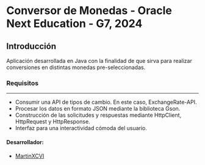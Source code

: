 # Conversor de Monedas - Oracle Next Education - G7, 2024

## Introducción

Aplicación desarrollada en Java con la finalidad de que sirva para realizar conversiones en distintas monedas pre-seleccionadas.

### Requisitos
---

- Consumir una API de tipos de cambio. En este caso, ExchangeRate-API.
- Procesar los datos en formato JSON mediante la biblioteca Gson.
- Construcción de las solicitudes y respuestas mediante HttpClient, HttpRequest y HttpResponse.
- Interfaz para una interactividad cómoda del usuario.

#### Desarrollador:
- <a href="https://github.com/MartinXCVI" target="_blank">MartinXCVI</a>